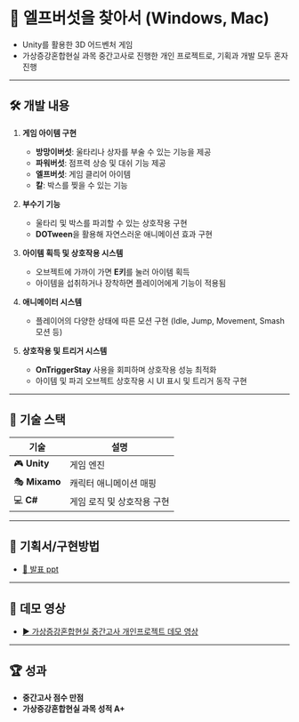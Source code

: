 # 🍄 엘프버섯을 찾아서 (Windows, Mac)

- Unity를 활용한 3D 어드벤처 게임
- 가상증강혼합현실 과목 중간고사로 진행한 개인 프로젝트로, 기획과 개발 모두 혼자 진행

---

## 🛠️ 개발 내용
1. **게임 아이템 구현**
   - **방망이버섯**: 울타리나 상자를 부술 수 있는 기능을 제공
   - **파워버섯**: 점프력 상승 및 대쉬 기능 제공
   - **엘프버섯**: 게임 클리어 아이템
   - **칼**: 박스를 찢을 수 있는 기능

2. **부수기 기능**
   - 울타리 및 박스를 파괴할 수 있는 상호작용 구현
   - **DOTween**을 활용해 자연스러운 애니메이션 효과 구현

3. **아이템 획득 및 상호작용 시스템**
   - 오브젝트에 가까이 가면 **E키**를 눌러 아이템 획득
   - 아이템을 섭취하거나 장착하면 플레이어에게 기능이 적용됨

4. **애니메이터 시스템**
   - 플레이어의 다양한 상태에 따른 모션 구현 (Idle, Jump, Movement, Smash 모션 등)

5. **상호작용 및 트리거 시스템**
   - **OnTriggerStay** 사용을 회피하며 상호작용 성능 최적화
   - 아이템 및 파괴 오브젝트 상호작용 시 UI 표시 및 트리거 동작 구현

---

## 🧰 기술 스택
| **기술**                          | **설명**                           |
| --------------------------------- | --------------------------------- |
| 🎮 **Unity**                      | 게임 엔진                           |
| 🎭 **Mixamo**                      | 캐릭터 애니메이션 매핑               |
| 💻 **C#**                          | 게임 로직 및 상호작용 구현            |


---

## 📑 기획서/구현방법
- [📂 발표 ppt](unity_interaction_term_project.pdf)

---

## 🎥 데모 영상
- [▶️ 가상증강혼합현실 중간고사 개인프로젝트 데모 영상](https://youtu.be/aLpTavBMavk)

---

## 🏆 성과
- **중간고사 점수 만점**
- **가상증강혼합현실 과목 성적 A+**

